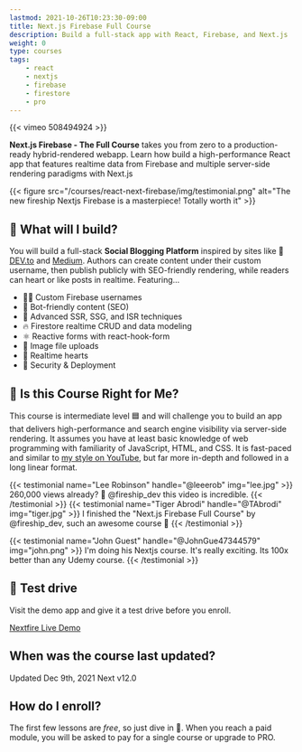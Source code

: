 ```yaml
---
lastmod: 2021-10-26T10:23:30-09:00
title: Next.js Firebase Full Course
description: Build a full-stack app with React, Firebase, and Next.js
weight: 0
type: courses
tags: 
    - react
    - nextjs
    - firebase
    - firestore
    - pro
---
```


{{< vimeo 508494924 >}}

**Next.js Firebase - The Full Course** takes you from zero to a production-ready hybrid-rendered webapp. Learn how build a high-performance React app that features realtime data from Firebase and multiple server-side rendering paradigms with Next.js 

{{< figure src="/courses/react-next-firebase/img/testimonial.png" alt="The new fireship Nextjs Firebase is a masterpiece! Totally worth it"  >}}


## 🦄 What will I build?

You will build a full-stack **Social Blogging Platform** inspired by sites like 🌈 [DEV.to](https://dev.to) and [Medium](https://medium.com). Authors can create content under their custom username, then publish publicly with SEO-friendly rendering, while readers can heart or like posts in realtime. Featuring...

- 👨‍🎤 Custom Firebase usernames
- 📰 Bot-friendly content (SEO)
- 🦾 Advanced SSR, SSG, and ISR techniques
- 🔥 Firestore realtime CRUD and data modeling
- ⚛️ Reactive forms with react-hook-form
- 📂 Image file uploads
- 💞 Realtime hearts
- 🚀 Security & Deployment


## 🤔 Is this Course Right for Me?

This course is intermediate level 🟦 and will challenge you to build an app that delivers high-performance and search engine visibility via server-side rendering. It assumes you have at least basic knowledge of web programming with familiarity of JavaScript, HTML, and CSS. It is fast-paced and similar to [my style on YouTube](https://www.youtube.com/channel/UCsBjURrPoezykLs9EqgamOA?), but far more in-depth and followed in a long linear format.

<div class="row tweet-grid">
{{< testimonial name="Lee Robinson" handle="@leeerob" img="lee.jpg" >}}
    260,000 views already? 🤯 @fireship_dev <span class="hi">this video is incredible</span>.
{{< /testimonial >}}
{{< testimonial name="Tiger Abrodi" handle="@TAbrodi" img="tiger.jpg" >}}
I finished the "Next.js Firebase Full Course" by @fireship_dev, <span class="hi">such an awesome course</span> 🎉
{{< /testimonial >}}

{{< testimonial name="John Guest" handle="@JohnGue47344579" img="john.png" >}}
I'm doing his Nextjs course. It's really exciting. Its <span class="hi">100x better</span> than any Udemy course.
{{< /testimonial >}}
</div>

## 🚀 Test drive

Visit the demo app and give it a test drive before you enroll. 

<div>
<a href="https://next.fireship.io" class="btn btn-orange">Nextfire Live Demo</a>
</div>

## When was the course last updated?

<span class="tag tag-sm tag-pro">Updated Dec 9th, 2021</span> <span class="tag tag-sm tag-next">Next v12.0</span>

## How do I enroll?

The first few lessons are *free*, so just dive in 🤿. When you reach a paid module, you will be asked to pay for a single course or upgrade to PRO. 
